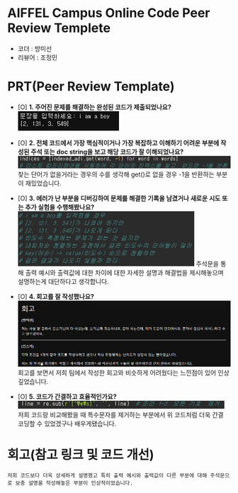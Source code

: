 
# AIFFEL Campus Online Code Peer Review Templete
- 코더 : 방미선 
- 리뷰어 : 조정민


# PRT(Peer Review Template)
- [O]  **1. 주어진 문제를 해결하는 완성된 코드가 제출되었나요?**
    ![Alt text](Quest02_1.png) 
    
- [O]  **2. 전체 코드에서 가장 핵심적이거나 가장 복잡하고 이해하기 어려운 부분에 작성된 
주석 또는 doc string을 보고 해당 코드가 잘 이해되었나요?**
    ![Alt text](Quest02_2.png)
    찾는 단어가 없을거라는 경우의 수를 생각해 get()로 없을 경우 -1을 반환하는 부분이 재밌었습니다.
        
- [O]  **3. 에러가 난 부분을 디버깅하여 문제를 해결한 기록을 남겼거나
새로운 시도 또는 추가 실험을 수행해봤나요?**
    ![Alt text](Quest02_3.png)
    주석문을 통해 출력 예시와 출력값에 대한 차이에 대한 자세한 설명과 해결법을 제시해놓으며 설명하는게 대단하다고 생각합니다.
        
- [O]  **4. 회고를 잘 작성했나요?**
    ![Alt text](Quest02_4.png)
    회고를 보면서 저희 팀에서 작성한 회고와 비슷하게 어려웠다는  느낀점이 있어 인상깊었습니다.
        
- [O]  **5. 코드가 간결하고 효율적인가요?**
    ![Alt text](Quest02_5.png)
    저희 코드랑 비교해봤을 때 특수문자를 제거하는 부분에서 위 코드처럼 더욱 간결 코딩할 수 있었겠구나 배우게됐습니다.

# 회고(참고 링크 및 코드 개선)
```
저희 코드보다 더욱 상세하게 설명했고 특히 출력 예시와 출력값이 다른 부분에 대해 주석문으로 보충 설명을 작성해놓은 부분이 인상적이었습니다.
```

